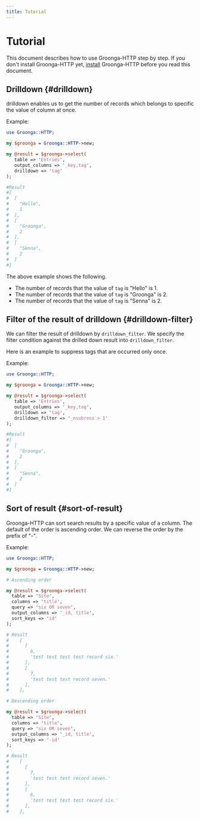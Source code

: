 ```yaml
---
title: Tutorial
---
```


# Tutorial

This document describes how to use Groonga-HTTP step by step.
If you don't install Groonga-HTTP yet, [install][install] Groonga-HTTP before you read this document.

## Drilldown {#drilldown}

drilldown enables us to get the number of records which belongs to specific the value of column at once.

Example:

```perl
use Groonga::HTTP;

my $groonga = Groonga::HTTP->new;

my @result = $groonga->select(
   table => 'Entries',
   output_columns => '_key,tag',
   drilldown => 'tag'
);

#Result
#[
#  [
#    "Hello",
#    1
#  ],
#  [
#    "Groonga",
#    2
#  ],
#  [
#    "Senna",
#    2
#  ]
#]
```

The above example shows the following.

  * The number of records that the value of ``tag`` is "Hello" is 1.
  * The number of records that the value of ``tag`` is "Groonga" is 2.
  * The number of records that the value of ``tag`` is "Senna" is 2.

## Filter of the result of drilldown {#drilldown-filter}

We can filter the result of drilldown by ``drilldown_filter``.
We specify the filter condition against the drilled down result into ``drilldown_filter``.

Here is an example to suppress tags that are occurred only once.

Example:

```perl
use Groonga::HTTP;

my $groonga = Groonga::HTTP->new;

my @result = $groonga->select(
   table => 'Entries',
   output_columns => '_key,tag',
   drilldown => 'tag',
   drilldown_filter => '_nsubrecs > 1'
);

#Result
#[
#  [
#    "Groonga",
#    2
#  ],
#  [
#    "Senna",
#    2
#  ]
#]
```

## Sort of result {#sort-of-result}

Groonga-HTTP can sort search results by a specific value of a column.
The default of the order is ascending order.
We can reverse the order by the prefix of "-".

Example:

```perl
use Groonga::HTTP;

my $groonga = Groonga::HTTP->new;

# Ascending order

my @result = $groonga->select(
  table => 'Site',
  columns => 'title',
  query => 'six OR seven',
  output_columns => '_id, title',
  sort_keys => 'id'
);

# Result
#    [
#      [
#        6,
#        'test test test test record six.'
#      ],
#      [
#        7,
#        'test test test record seven.'
#      ],
#    ],

# Descending order

my @result = $groonga->select(
  table => 'Site',
  columns => 'title',
  query => 'six OR seven',
  output_columns => '_id, title',
  sort_keys => '-id'
);

# Result
#    [
#      [
#        7,
#        'test test test record seven.'
#      ],
#      [
#        6,
#        'test test test test record six.'
#      ],
#    ],

```

[install]:../install/
